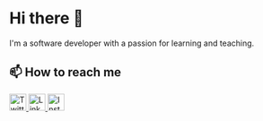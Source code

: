 # Hi there 👋

I'm a software developer with a passion for learning and teaching.

## 📫 How to reach me

<a href="https://twitter.com/your_username">
  <img src="https://example.com/twitter-logo.png" alt="Twitter" width="30" height="30">
</a>

<a href="https://www.linkedin.com/in/yourusername/">
  <img src="https://example.com/linkedin-logo.png" alt="LinkedIn" width="30" height="30">
</a>

<a href="https://www.instagram.com/your_username/">
  <img src="https://example.com/instagram-logo.png" alt="Instagram" width="30" height="30">
</a>




<!--
**csoftalt/csoftalt** is a ✨ _special_ ✨ repository because its `README.md` (this file) appears on your GitHub profile.

Here are some ideas to get you started:

- 🔭 I’m currently working on ...
- 🌱 I’m currently learning ...
- 👯 I’m looking to collaborate on ...
- 🤔 I’m looking for help with ...
- 💬 Ask me about ...
- 📫 How to reach me: ...
- 😄 Pronouns: ...
- ⚡ Fun fact: ...
-->
